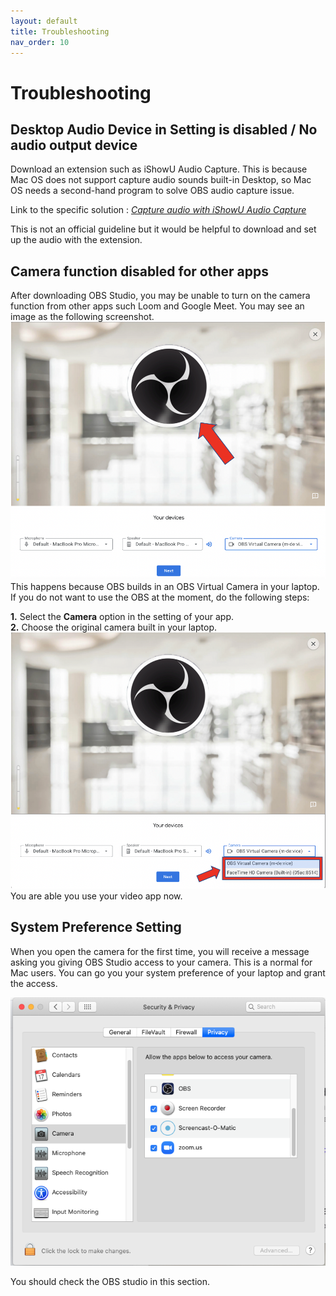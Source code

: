 ```yaml
---
layout: default
title: Troubleshooting 
nav_order: 10
---
```


# Troubleshooting #

## Desktop Audio Device in Setting is disabled / No audio output device ##

Download an extension such as iShowU Audio Capture. 
This is because Mac OS does not support capture audio sounds built-in Desktop, so Mac OS needs a second-hand program to solve OBS audio capture issue.

Link to the specific solution :  *[Capture audio with iShowU Audio Capture](https://obsproject.com/forum/resources/os-x-capture-audio-with-ishowu-audio-capture.505/)*

This is not an official guideline but it would be helpful to download and set up the audio with the extension.

## Camera function disabled for other apps ##

After downloading OBS Studio, you may be unable to turn on the camera function from other apps such Loom and Google Meet. You may see an image as the following screenshot.
![trouble shooting1](https://github.com/kailinwei/using-OBS/blob/gh-pages/assets/images/troubleshooting%232.png?raw=true "Disabled camera function")
This happens because OBS builds in an OBS Virtual Camera in your laptop. If you do not want to use the OBS at the moment, do the following steps: 

**1.** Select the **Camera** option in the setting of your app.  
**2.** Choose the original camera built in your laptop. 
![image trouble shoot 1](https://github.com/kailinwei/using-OBS/blob/gh-pages/assets/images/troubleshooting%231.png?raw=true "Choose original camera")
You are able you use your video app now. 

## System Preference Setting ##
When you open the camera for the first time, you will receive a message asking you giving OBS Studio access to your camera. This is a normal for Mac users. You can go you your system preference of your laptop and grant the access. 

![image trouble shoot 3](https://github.com/kailinwei/using-OBS/blob/gh-pages/assets/images/troubleshooting%233.png?raw=true "Check the OBS studio")

You should check the OBS studio in this section.
